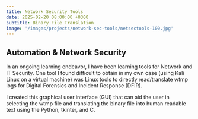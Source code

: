 ```yaml
---
title: Network Security Tools
date: 2025-02-20 08:00:00 +0300
subtitle: Binary File Translation
image: '/images/projects/network-sec-tools/netsectools-100.jpg'
---
```

## Automation & Network Security
In an ongoing learning endeavor, I have been learning tools for Network and IT Security. One tool I found difficult to obtain in my own case (using Kali Linux on a virtual machine) was Linux tools to directly read/translate wtmp logs for Digital Forensics and Incident Response (DFIR). 

I created this graphical user interface (GUI) that can aid the user in selecting the wtmp file and translating the binary file into human readable text using the Python, tkinter, and C.

<!-- <div class="gallery-box">
  <div class="gallery gallery-columns-2">
    <img src="/images/project-example-1.jpg" loading="lazy" alt="Project">
    <img src="/images/project-example-2.jpg" loading="lazy" alt="Project">
    <img src="/images/project-example-3.jpg" loading="lazy" alt="Project">
    <img src="/images/project-example-4.jpg" loading="lazy" alt="Project">
  </div>
  <em>Gallery / <a href="https://unsplash.com/">Unsplash</a></em>
</div>

Development, on the other hand, is the engine that drives these digital experiences forward, translating design concepts into functional realities. With each line of code, developers breathe life into ideas, transforming visions into tangible products that enrich and empower users' lives. Agile methodologies empower development teams to adapt and evolve in response to changing needs, ensuring that products remain relevant and responsive in an ever-changing landscape.

## Branding and recognition

At the heart of every successful design and development endeavor lies the user experience. Understanding the needs, desires, and behaviors of the end user is paramount, guiding every decision and iteration throughout the design and development process. User research and testing provide invaluable insights, illuminating the path forward and ensuring that products resonate with their intended audience.

<div class="gallery-box">
  <div class="gallery">
    <img src="/images/project-example-5.jpg" loading="lazy" alt="Project">
  </div>
  <em>Photo by <a href="https://unsplash.com/@rpnickson">Roberto Nickson</a> on <a href="https://unsplash.com/">Unsplash</a></em>
</div>

## Benefits of creating a mobile app

The evolution of design and development is a continuous journey, marked by exploration, experimentation, and growth. Emerging technologies, tools, and trends open new possibilities, empowering designers and developers to push the boundaries of what's possible. Embracing change and embracing a mindset of lifelong learning is essential, ensuring that professionals stay ahead of the curve in a rapidly evolving industry.

Ultimately, the fusion of design and development is more than just a collaboration; it’s a symbiotic relationship that fuels progress and innovation. By working in harmony, designers and developers can overcome challenges, seize opportunities, and create solutions that truly make a difference. As we look to the future, the potential for what can be achieved through this partnership is boundless, promising a world where technology and creativity coexist to improve the human experience. -->